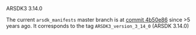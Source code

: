 ARSDK3 3.14.0

The current `arsdk_manifests` master branch is at [commit 4b50e86](https://github.com/Parrot-Developers/arsdk_manifests/tree/4b50e865427e6f2f2f19be1d4c55ab87a03b804a) since >5 years ago. It corresponds to the tag `ARSDK3_version_3_14_0` (ARSDK 3.14.0)
